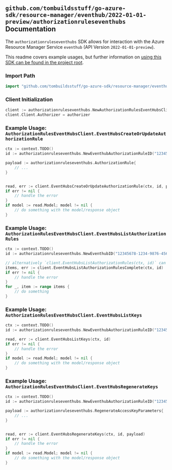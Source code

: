 
## `github.com/tombuildsstuff/go-azure-sdk/resource-manager/eventhub/2022-01-01-preview/authorizationruleseventhubs` Documentation

The `authorizationruleseventhubs` SDK allows for interaction with the Azure Resource Manager Service `eventhub` (API Version `2022-01-01-preview`).

This readme covers example usages, but further information on [using this SDK can be found in the project root](https://github.com/tombuildsstuff/go-azure-sdk/tree/main/docs).

### Import Path

```go
import "github.com/tombuildsstuff/go-azure-sdk/resource-manager/eventhub/2022-01-01-preview/authorizationruleseventhubs"
```


### Client Initialization

```go
client := authorizationruleseventhubs.NewAuthorizationRulesEventHubsClientWithBaseURI("https://management.azure.com")
client.Client.Authorizer = authorizer
```


### Example Usage: `AuthorizationRulesEventHubsClient.EventHubsCreateOrUpdateAuthorizationRule`

```go
ctx := context.TODO()
id := authorizationruleseventhubs.NewEventhubAuthorizationRuleID("12345678-1234-9876-4563-123456789012", "example-resource-group", "namespaceValue", "eventhubValue", "authorizationRuleValue")

payload := authorizationruleseventhubs.AuthorizationRule{
	// ...
}


read, err := client.EventHubsCreateOrUpdateAuthorizationRule(ctx, id, payload)
if err != nil {
	// handle the error
}
if model := read.Model; model != nil {
	// do something with the model/response object
}
```


### Example Usage: `AuthorizationRulesEventHubsClient.EventHubsListAuthorizationRules`

```go
ctx := context.TODO()
id := authorizationruleseventhubs.NewEventhubID("12345678-1234-9876-4563-123456789012", "example-resource-group", "namespaceValue", "eventhubValue")

// alternatively `client.EventHubsListAuthorizationRules(ctx, id)` can be used to do batched pagination
items, err := client.EventHubsListAuthorizationRulesComplete(ctx, id)
if err != nil {
	// handle the error
}
for _, item := range items {
	// do something
}
```


### Example Usage: `AuthorizationRulesEventHubsClient.EventHubsListKeys`

```go
ctx := context.TODO()
id := authorizationruleseventhubs.NewEventhubAuthorizationRuleID("12345678-1234-9876-4563-123456789012", "example-resource-group", "namespaceValue", "eventhubValue", "authorizationRuleValue")

read, err := client.EventHubsListKeys(ctx, id)
if err != nil {
	// handle the error
}
if model := read.Model; model != nil {
	// do something with the model/response object
}
```


### Example Usage: `AuthorizationRulesEventHubsClient.EventHubsRegenerateKeys`

```go
ctx := context.TODO()
id := authorizationruleseventhubs.NewEventhubAuthorizationRuleID("12345678-1234-9876-4563-123456789012", "example-resource-group", "namespaceValue", "eventhubValue", "authorizationRuleValue")

payload := authorizationruleseventhubs.RegenerateAccessKeyParameters{
	// ...
}


read, err := client.EventHubsRegenerateKeys(ctx, id, payload)
if err != nil {
	// handle the error
}
if model := read.Model; model != nil {
	// do something with the model/response object
}
```
